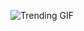 ![Trending GIF](https://media2.giphy.com/media/v1.Y2lkPThiYjIxNzcyaHBtMHI5aXdta3VyMjNlZTBjM3c3Y2EwanZhMDZvbTQ1dndvaXVldyZlcD12MV9naWZzX3NlYXJjaCZjdD1n/SXOaBm5npU8UcTuTLk/giphy.gif)

